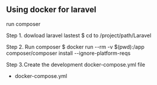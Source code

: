 ## Using docker for laravel

run composer

Step 1. dowload laravel lastest
$ cd to /project/path/Laravel

Step 2. Run composer
$ docker run --rm -v $(pwd):/app composer/composer install --ignore-platform-reqs

Step 3. Create the development docker-compose.yml file

- docker-compose.yml
